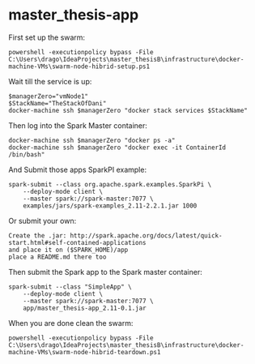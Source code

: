 # master_thesis-app
First set up the swarm:
    
    powershell -executionpolicy bypass -File C:\Users\drago\IdeaProjects\master_thesisB\infrastructure\docker-machine-VMs\swarm-node-hibrid-setup.ps1 

Wait till the service is up:
    
    $managerZero="vmNode1"
    $StackName="TheStackOfDani"
    docker-machine ssh $managerZero "docker stack services $StackName"

Then log into the Spark Master container:

    docker-machine ssh $managerZero "docker ps -a"
    docker-machine ssh $managerZero "docker exec -it ContainerId /bin/bash"

And Submit those apps
SparkPI example:

    spark-submit --class org.apache.spark.examples.SparkPi \
        --deploy-mode client \
        --master spark://spark-master:7077 \
        examples/jars/spark-examples_2.11-2.2.1.jar 1000

Or submit your own:
 
    Create the .jar: http://spark.apache.org/docs/latest/quick-start.html#self-contained-applications
    and place it on ($SPARK_HOME)/app
    place a README.md there too

Then submit the Spark app to the Spark master container:
    
    spark-submit --class "SimpleApp" \
        --deploy-mode client \
        --master spark://spark-master:7077 \
        app/master_thesis-app_2.11-0.1.jar

When you are done clean the swarm:

    powershell -executionpolicy bypass -File C:\Users\drago\IdeaProjects\master_thesisB\infrastructure\docker-machine-VMs\swarm-node-hibrid-teardown.ps1